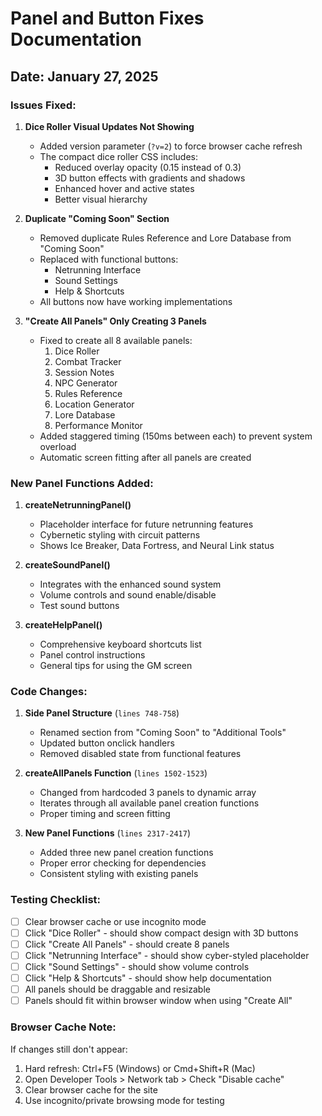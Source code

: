 # Panel and Button Fixes Documentation

## Date: January 27, 2025

### Issues Fixed:

1. **Dice Roller Visual Updates Not Showing**
   - Added version parameter (`?v=2`) to force browser cache refresh
   - The compact dice roller CSS includes:
     - Reduced overlay opacity (0.15 instead of 0.3)
     - 3D button effects with gradients and shadows
     - Enhanced hover and active states
     - Better visual hierarchy

2. **Duplicate "Coming Soon" Section**
   - Removed duplicate Rules Reference and Lore Database from "Coming Soon"
   - Replaced with functional buttons:
     - Netrunning Interface
     - Sound Settings
     - Help & Shortcuts
   - All buttons now have working implementations

3. **"Create All Panels" Only Creating 3 Panels**
   - Fixed to create all 8 available panels:
     1. Dice Roller
     2. Combat Tracker
     3. Session Notes
     4. NPC Generator
     5. Rules Reference
     6. Location Generator
     7. Lore Database
     8. Performance Monitor
   - Added staggered timing (150ms between each) to prevent system overload
   - Automatic screen fitting after all panels are created

### New Panel Functions Added:

1. **createNetrunningPanel()**
   - Placeholder interface for future netrunning features
   - Cybernetic styling with circuit patterns
   - Shows Ice Breaker, Data Fortress, and Neural Link status

2. **createSoundPanel()**
   - Integrates with the enhanced sound system
   - Volume controls and sound enable/disable
   - Test sound buttons

3. **createHelpPanel()**
   - Comprehensive keyboard shortcuts list
   - Panel control instructions
   - General tips for using the GM screen

### Code Changes:

1. **Side Panel Structure** (`lines 748-758`)
   - Renamed section from "Coming Soon" to "Additional Tools"
   - Updated button onclick handlers
   - Removed disabled state from functional features

2. **createAllPanels Function** (`lines 1502-1523`)
   - Changed from hardcoded 3 panels to dynamic array
   - Iterates through all available panel creation functions
   - Proper timing and screen fitting

3. **New Panel Functions** (`lines 2317-2417`)
   - Added three new panel creation functions
   - Proper error checking for dependencies
   - Consistent styling with existing panels

### Testing Checklist:

- [ ] Clear browser cache or use incognito mode
- [ ] Click "Dice Roller" - should show compact design with 3D buttons
- [ ] Click "Create All Panels" - should create 8 panels
- [ ] Click "Netrunning Interface" - should show cyber-styled placeholder
- [ ] Click "Sound Settings" - should show volume controls
- [ ] Click "Help & Shortcuts" - should show help documentation
- [ ] All panels should be draggable and resizable
- [ ] Panels should fit within browser window when using "Create All"

### Browser Cache Note:

If changes still don't appear:
1. Hard refresh: Ctrl+F5 (Windows) or Cmd+Shift+R (Mac)
2. Open Developer Tools > Network tab > Check "Disable cache"
3. Clear browser cache for the site
4. Use incognito/private browsing mode for testing